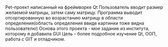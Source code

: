 Pet-проект написанный на фреймворке Qt
Пользователь вводит размер желаемой матрицы, затем саму матрицу. Программа выводит отсортированную во возрастанию матрицу в области определения(область определения ввиде картинки тоже видна пользователю)
Основа этого проекта - мое задание из института, которому я добавила GUI
Цель - более подробное изучение Qt, ООП, работа с GIT и отладчиком.
